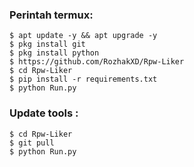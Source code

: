 ### Perintah termux:
    $ apt update -y && apt upgrade -y
    $ pkg install git
    $ pkg install python
    $ https://github.com/RozhakXD/Rpw-Liker
    $ cd Rpw-Liker
    $ pip install -r requirements.txt
    $ python Run.py
### Update tools :
    $ cd Rpw-Liker
    $ git pull
    $ python Run.py
